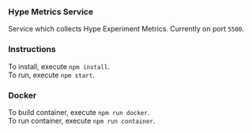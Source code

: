 ### Hype Metrics Service
Service which collects Hype Experiment Metrics.
Currently on port `5500`.


### Instructions

To install, execute `npm install`.  
To run, execute `npm start`.

### Docker
To build container, execute `npm run docker`.  
To run container, execute `npm run container`.

